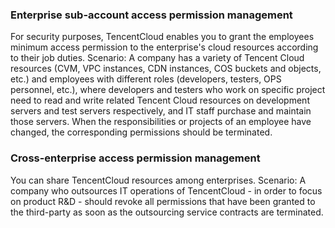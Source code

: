 ### Enterprise sub-account access permission management

For security purposes, TencentCloud enables you to grant the employees minimum access permission to the enterprise's cloud resources according to their job duties. 
Scenario: A company has a variety of Tencent Cloud resources (CVM, VPC instances, CDN instances, COS buckets and objects, etc.) and employees with different roles (developers, testers, OPS personnel, etc.), where developers and testers who work on specific project need to read and write related Tencent Cloud resources on development servers and test servers respectively, and IT staff purchase and maintain those servers. When the responsibilities or projects of an employee have changed, the corresponding permissions should be terminated.

### Cross-enterprise access permission management

You can share TencentCloud resources among enterprises.
Scenario: A company who outsources IT operations of TencentCloud - in order to focus on product R&D - should revoke all permissions that have been granted to the third-party as soon as the outsourcing service contracts are terminated.

